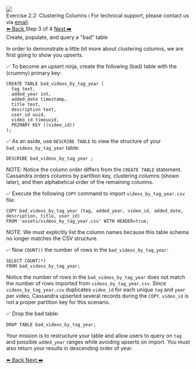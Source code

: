<!-- TOP -->
<div class="top">
  <img class="scenario-academy-logo" src="https://datastax-academy.github.io/katapod-shared-assets/images/ds-academy-2023.svg" />
  <div class="scenario-title-section">
    <span class="scenario-title">Exercise 2.2: Clustering Columns</span>
    <span class="scenario-subtitle">ℹ️ For technical support, please contact us via <a href="mailto:academy@datastax.com">email</a>.</span>
  </div>
</div>


<!-- NAVIGATION -->
<div id="navigation-top" class="navigation-top">
 <a href='command:katapod.loadPage?[{"step":"step2-cassandra"}]' 
   class="btn btn-dark navigation-top-left">⬅️ Back
 </a>
<span class="step-count"> Step 3 of 4</span>
 <a href='command:katapod.loadPage?[{"step":"step4-cassandra"}]' 
    class="btn btn-dark navigation-top-right">Next ➡️
  </a>
</div>

<!-- CONTENT -->

<div class="step-title">Create, populate, and query a "bad" table</div>

In order to demonstrate a little bit more about clustering columns, we are first going to show you upserts.

✅ To become an upsert ninja, create the following (bad) table with the (crummy) primary key:
```
CREATE TABLE bad_videos_by_tag_year (
  tag text,
  added_year int,
  added_date timestamp,
  title text,
  description text,
  user_id uuid,
  video_id timeuuid,
  PRIMARY KEY ((video_id))
);
```

✅ As an aside, use `DESCRIBE TABLE` to view the structure of your `bad_videos_by_tag_year` table:
```
DESCRIBE bad_videos_by_tag_year ;
```

NOTE: Notice the column order differs from the `CREATE TABLE` statement. Cassandra orders columns by partition key, clustering columns (shown later), and then alphabetical order of the remaining columns.


✅ Execute the following `COPY` command to import `videos_by_tag_year.csv` file:
```
COPY bad_videos_by_tag_year (tag, added_year, video_id, added_date, description, title, user_id) 
FROM 'assets/videos_by_tag_year.csv' WITH HEADER=true;
```

NOTE: We must explicitly list the column names because this table schema no longer matches the CSV structure.

✅ Now `COUNT()` the number of rows in the `bad_videos_by_tag_year`:
```
SELECT COUNT(*)
FROM bad_videos_by_tag_year;
```

Notice the number of rows in the `bad_videos_by_tag_year` does not match the number of rows imported from `videos_by_tag_year.csv`. Since `videos_by_tag_year.csv` duplicates `video_id` for each unique `tag` and `year` per video, Cassandra upserted several records during the `COPY`. `video_id` is not a proper partition key for this scenario.


✅ Drop the bad table:
```
DROP TABLE bad_videos_by_tag_year;
```

Your mission is to restructure your table and allow users to query on `tag` and possible `added_year` ranges while avoiding upserts on import. You must also return your results in descending order of year.

<!-- NAVIGATION -->
<div id="navigation-bottom" class="navigation-bottom">
 <a href='command:katapod.loadPage?[{"step":"step2-cassandra"}]'
   class="btn btn-dark navigation-bottom-left">⬅️ Back
 </a>
 <a href='command:katapod.loadPage?[{"step":"step4-cassandra"}]'
    class="btn btn-dark navigation-bottom-right">Next ➡️
  </a>
</div>
